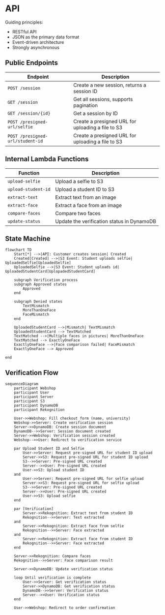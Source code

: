 # API

Guiding principles:

- RESTful API
- JSON as the primary data format
- Event-driven architecture
- Strongly asynchronous

## Public Endpoints

| Endpoint                         | Description                                       |
| -------------------------------- | ------------------------------------------------- |
| `POST /session`                  | Create a new session, returns a session ID        |
| `GET /session`                   | Get all sessions, supports pagination             |
| `GET /session/{id}`              | Get a session by ID                               |
| `POST /presigned-url/selfie`     | Create a presigned URL for uploading a file to S3 |
| `POST /presigned-url/student-id` | Create a presigned URL for uploading a file to S3 |


## Internal Lambda Functions

| Function            | Description                                |
| ------------------- | ------------------------------------------ |
| `upload-selfie`     | Upload a selfie to S3                      |
| `upload-student-id` | Upload a student ID to S3                  |
| `extract-text`      | Extract text from an image                 |
| `extract-face`      | Extract a face from an image               |
| `compare-faces`     | Compare two faces                          |
| `update-status`     | Update the verification status in DynamoDB |

## State Machine

```mermaid
flowchart TD
    Start[*] -->|API: Customer creates session| Created
    Created[Created] -->|S3 Event: Student uploads selfie| UploadedSelfie[UploadedSelfie]
    UploadedSelfie -->|S3 Event: Student uploads id| UploadedStudentCard[UplopadedStudentCard]
    
    subgraph Verification process
    subgraph Approved states
        Approved
    end

    subgraph Denied states
        TextMismatch
        MoreThanOneFace
        FaceMismatch
    end

    UploadedStudentCard -->|Mismatch| TextMismatch
    UploadedStudentCard --> TextMatched
    TextMatched -->|Multiple faces in pictures| MoreThanOneFace
    TextMatched --> ExactlyOneFace
    ExactlyOneFace -->|Face comparison failed| FaceMismatch
    ExactlyOneFace --> Approved

end
```



## Verification Flow

```mermaid
sequenceDiagram
    participant Webshop
    participant User
    participant Server
    participant S3
    participant DynamoDB
    participant Rekognition

    User->>Webshop: Fill checkout form (name, university)
    Webshop->>Server: Create verification session
    Server->>DynamoDB: Create session document
    DynamoDB-->>Server: Session document created
    Server->>Webshop: Verification session created
    Webshop-->>User: Redirect to verification service

    par Upload Student ID and Selfie
        User->>Server: Request pre-signed URL for student ID upload
        Server->>S3: Request pre-signed URL for student ID upload
        S3-->>Server: Pre-signed URL created
        Server-->>User: Pre-signed URL created
        User->>S3: Upload student ID
    and
        User->>Server: Request pre-signed URL for selfie upload
        Server->>S3: Request pre-signed URL for selfie upload
        S3-->>Server: Pre-signed URL created
        Server-->>User: Pre-signed URL created
        User->>S3: Upload selfie
    end

    par [Verification]
        Server->>Rekognition: Extract text from student ID
        Rekognition-->>Server: Text extracted
    and
        Server->>Rekognition: Extract face from selfie
        Rekognition-->>Server: Face extracted
    and
        Server->>Rekognition: Extract face from student ID
        Rekognition-->>Server: Face extracted
    end

    Server->>Rekognition: Compare faces
    Rekognition-->>Server: Face comparison result

    Server->>DynamoDB: Update verification status

    loop Until verification is complete
        User->>Server: Get verification status
        Server->>DynamoDB: Get verification status
        DynamoDB-->>Server: Verification status
        Server-->>User: Verification status
    end

    User->>Webshop: Redirect to order confirmation
```